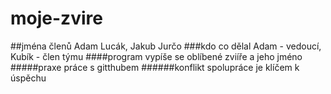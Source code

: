 # moje-zvire
##jména členů
Adam Lucák, Jakub Jurčo
###kdo co dělal 
Adam - vedoucí, Kubík - člen týmu
####program
vypíše se oblíbené zviíře a jeho jméno 
#####praxe
práce s gitthubem
######konflikt
spolupráce je klíčem k úspěchu
